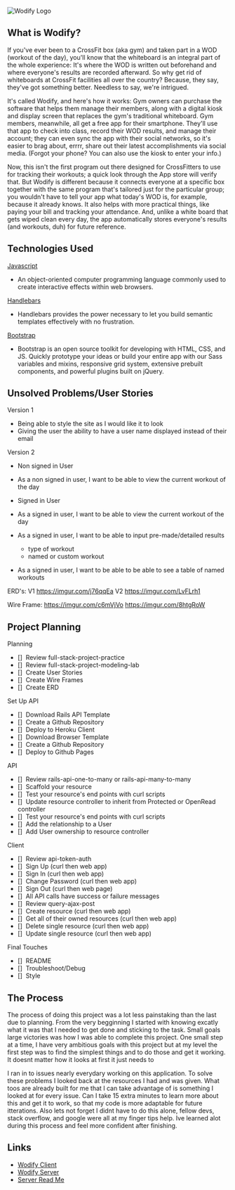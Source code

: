 ![Wodify Logo](http://crossfitparadox.com/wp-content/uploads/2015/09/wodify-logo.jpe)

## What is Wodify?

If you've ever been to a CrossFit box (aka gym) and taken part in a WOD (workout of the day), you'll know that the whiteboard is an integral part of the whole experience: It's where the WOD is written out beforehand and where everyone's results are recorded afterward. So why get rid of whiteboards at CrossFit facilities all over the country? Because, they say, they've got something better. Needless to say, we're intrigued.

It's called Wodify, and here's how it works: Gym owners can purchase the software that helps them manage their members, along with a digital kiosk and display screen that replaces the gym's traditional whiteboard. Gym members, meanwhile, all get a free app for their smartphone. They'll use that app to check into class, record their WOD results, and manage their account; they can even sync the app with their social networks, so it's easier to brag about, errrr, share out their latest accomplishments via social media. (Forgot your phone? You can also use the kiosk to enter your info.)

Now, this isn't the first program out there designed for CrossFitters to use for tracking their workouts; a quick look through the App store will verify that. But Wodify is different because it connects everyone at a specific box together with the same program that's tailored just for the particular group; you wouldn't have to tell your app what today's WOD is, for example, because it already knows. It also helps with more practical things, like paying your bill and tracking your attendance. And, unlike a white board that gets wiped clean every day, the app automatically stores everyone's results (and workouts, duh) for future reference.


## Technologies Used

[Javascript](https://www.javascript.com/)
  - An object-oriented computer programming language commonly used to create interactive effects within web browsers.

[Handlebars](https://handlebarsjs.com/)
  - Handlebars provides the power necessary to let you build semantic templates effectively with no frustration.

[Bootstrap](https://getbootstrap.com/)
  - Bootstrap is an open source toolkit for developing with HTML, CSS, and JS. Quickly prototype your ideas or build your entire app with our Sass variables and mixins, responsive grid system, extensive prebuilt components, and powerful plugins built on jQuery.

## Unsolved Problems/User Stories

Version 1
 - Being able to style the site as I would like it to look
 - Giving the user the ability to have a user name displayed instead of their email

Version 2
 - Non signed in User

  - As a non signed in user, I want to be able to view the current workout of the day

 - Signed in User

  - As a signed in user, I want to be able to view the current workout of the day
  - As a signed in user, I want to be able to input pre-made/detailed results
    - type of workout
    - named or custom workout
  - As a signed in user, I want to be able to be able to see a table of named workouts

ERD's:
V1
https://imgur.com/j76qqEa
V2
https://imgur.com/LvFLrh1

Wire Frame:
https://imgur.com/c6mVjVo
https://imgur.com/8htgRoW

## Project Planning

Planning
- []  Review full-stack-project-practice
- []  Review full-stack-project-modeling-lab
- []  Create User Stories
- []  Create Wire Frames
- []  Create ERD

Set Up
API
- []  Download Rails API Template
- []  Create a Github Repository
- []  Deploy to Heroku
Client
- []  Download Browser Template
- []  Create a Github Repository
- []  Deploy to Github Pages

API
- []  Review rails-api-one-to-many or rails-api-many-to-many
- []  Scaffold your resource
- []  Test your resource's end points with curl scripts
- []  Update resource controller to inherit from Protected or OpenRead controller
- []  Test your resource's end points with curl scripts
- []  Add the relationship to a User
- []  Add User ownership to resource controller

Client
- []  Review api-token-auth
- []  Sign Up (curl then web app)
- []  Sign In (curl then web app)
- []  Change Password (curl then web app)
- []  Sign Out (curl then web page)
- []  All API calls have success or failure messages
- []  Review query-ajax-post
- []  Create resource (curl then web app)
- []  Get all of their owned resources (curl then web app)
- []  Delete single resource (curl then web app)
- []  Update single resource (curl then web app)

Final Touches
- []  README
- []  Troubleshoot/Debug
- []  Style

## The Process

 The process of doing this project was a lot less painstaking than the last due to
 planning.  From the very begginning I started with knowing excatly what it was that
 I needed to get done and sticking to the task. Small goals large victories was how I
 was able to complete this project. One small step at a time, I have very ambitious goals
 with this project but at my level the first step was to find the simplest things and
 to do those and get it working. It doesnt matter how it looks at first it just needs to

I ran in to issues nearly everydary working on this application. To solve these
problems I looked back at the resources I had and was given. What toos are already
built for me that I can take advantage of is something I looked at for every issue.
Can I take 15 extra minutes to learn more about this and get it to work, so that my
code is more adaptable for future itterations. Also lets not forget I didnt have to
do this alone, fellow devs, stack overflow, and google were all at my finger tips
help. Ive learned alot during this process and feel more confident after finishing.

## Links

- [Wodify Client](https://ghills3620.github.io/full-stack-client/)
- [Wodify Server](https://wodify.herokuapp.com/)
- [Server Read Me](https://github.com/ghills3620/full-stack-app)
